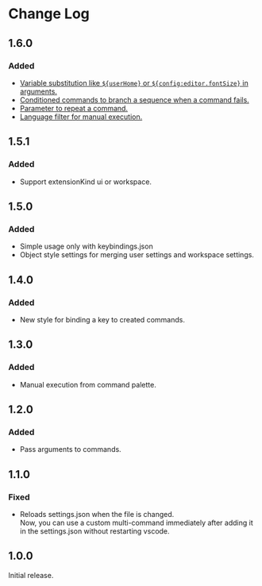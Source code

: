 # Change Log

## 1.6.0
### Added
- [Variable substitution like `${userHome}` or `${config:editor.fontSize}` in arguments.](/README.md#pass-arguments-to-commands)
- [Conditioned commands to branch a sequence when a command fails.](/README.md#conditioned-commands)
- [Parameter to repeat a command.](/README.md#repeat-commands)
- [Language filter for manual execution.](/README.md#manual-execution)

## 1.5.1
### Added
- Support extensionKind ui or workspace.

## 1.5.0
### Added
- Simple usage only with keybindings.json  
- Object style settings for merging user settings and workspace settings.

## 1.4.0
### Added
- New style for binding a key to created commands.

## 1.3.0
### Added
- Manual execution from command palette.

## 1.2.0
### Added
- Pass arguments to commands.

## 1.1.0
### Fixed
- Reloads settings.json when the file is changed.  
  Now, you can use a custom multi-command immediately after adding it in the settings.json without restarting vscode.

## 1.0.0
Initial release.
